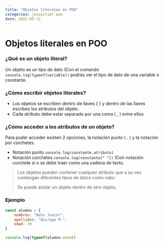 ```yaml
---
title: "Objetos literales en POO"
categories: javascript poo
date: 2021-05-12
---
```


# Objetos literales en POO

### ¿Qué es un objeto literal?
Un objeto es un tipo de dato (Con el comando `console.log(typeof(variable))` podrás ver el tipo de dato de una variable o constante.

### ¿Cómo escribir objetos literales?
- Los objetos se escriben dentro de llaves { } y dentro de las llaves escribes los atributos del objeto.
- Cada atributo debe estar separado por una coma ( , ) entre ellos.

### ¿Cómo acceder a los atributos de un objeto?
Para poder acceder existen 2 opciones, la notación punto ( . ) y la notación por corchetes.

-   Notación punto `console.log(constante.atributo)`
-   Notación corchetes `console.log(constante[" "])` (Con notación corchete si o se debe traer como una cadena de texto.

> Los objetos pueden contener cualquier atributo que a su vez contengan diferentes tipos de datos como valor.
> 
> Se puede anidar un objeto dentro de otro objeto.

### Ejemplo

````js
const alumno = {
	nombres: "Beto Junior",
	apellidos: "Quiroga M.",
	edad: 29
}

console.log(typeof(alumno.edad))
````
